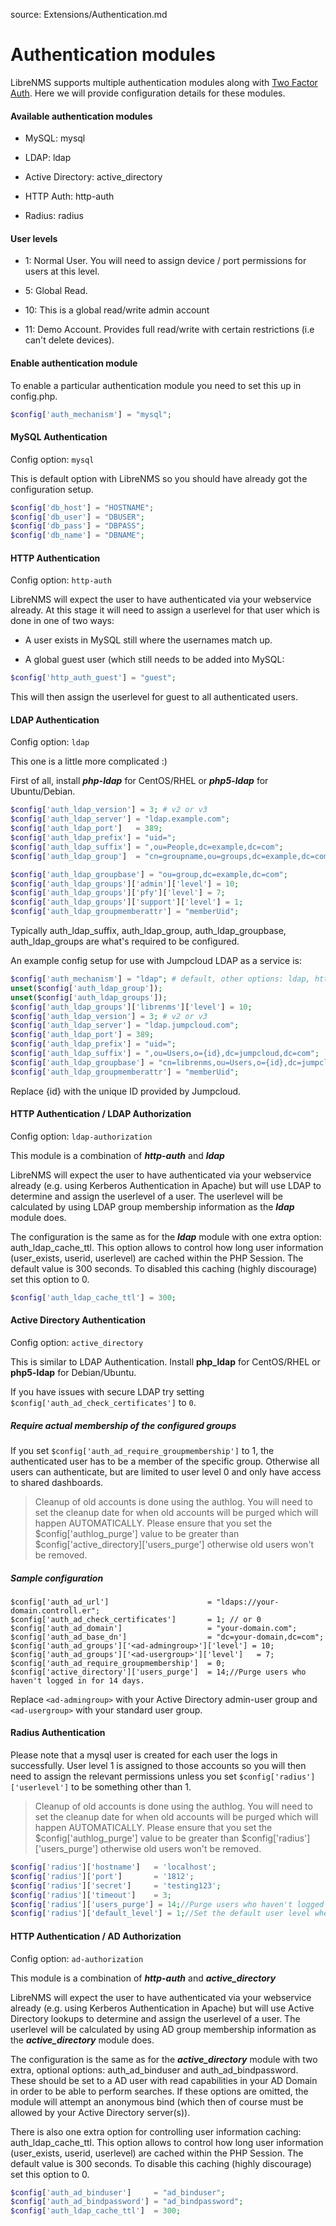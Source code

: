 source: Extensions/Authentication.md
# Authentication modules

LibreNMS supports multiple authentication modules along with [Two Factor Auth](http://docs.librenms.org/Extensions/Two-Factor-Auth/).
Here we will provide configuration details for these modules.

#### Available authentication modules

- MySQL: mysql

- LDAP: ldap

- Active Directory: active_directory

- HTTP Auth: http-auth

- Radius: radius

#### User levels

- 1: Normal User. You will need to assign device / port permissions for users at this level.

- 5: Global Read.

- 10: This is a global read/write admin account

- 11: Demo Account. Provides full read/write with certain restrictions (i.e can't delete devices).

#### Enable authentication module

To enable a particular authentication module you need to set this up in config.php.

```php
$config['auth_mechanism'] = "mysql";
```

#### MySQL Authentication

Config option: `mysql`

This is default option with LibreNMS so you should have already got the configuration setup.

```php
$config['db_host'] = "HOSTNAME";
$config['db_user'] = "DBUSER";
$config['db_pass'] = "DBPASS";
$config['db_name'] = "DBNAME";
```

#### HTTP Authentication

Config option: `http-auth`

LibreNMS will expect the user to have authenticated via your webservice already. At this stage it will need to assign a
userlevel for that user which is done in one of two ways:

- A user exists in MySQL still where the usernames match up.

- A global guest user (which still needs to be added into MySQL:
```php
$config['http_auth_guest'] = "guest";
```
This will then assign the userlevel for guest to all authenticated users.

#### LDAP Authentication

Config option: `ldap`

This one is a little more complicated :)

First of all, install ___php-ldap___ for CentOS/RHEL or ___php5-ldap___ for Ubuntu/Debian.

```php
$config['auth_ldap_version'] = 3; # v2 or v3
$config['auth_ldap_server'] = "ldap.example.com";
$config['auth_ldap_port']   = 389;
$config['auth_ldap_prefix'] = "uid=";
$config['auth_ldap_suffix'] = ",ou=People,dc=example,dc=com";
$config['auth_ldap_group']  = "cn=groupname,ou=groups,dc=example,dc=com";

$config['auth_ldap_groupbase'] = "ou=group,dc=example,dc=com";
$config['auth_ldap_groups']['admin']['level'] = 10;
$config['auth_ldap_groups']['pfy']['level'] = 7;
$config['auth_ldap_groups']['support']['level'] = 1;
$config['auth_ldap_groupmemberattr'] = "memberUid";
```

Typically auth_ldap_suffix, auth_ldap_group, auth_ldap_groupbase, auth_ldap_groups are what's required to be configured.

An example config setup for use with Jumpcloud LDAP as a service is:

```php
$config['auth_mechanism'] = "ldap"; # default, other options: ldap, http-auth
unset($config['auth_ldap_group']);
unset($config['auth_ldap_groups']);
$config['auth_ldap_groups']['librenms']['level'] = 10;
$config['auth_ldap_version'] = 3; # v2 or v3
$config['auth_ldap_server'] = "ldap.jumpcloud.com";
$config['auth_ldap_port'] = 389;
$config['auth_ldap_prefix'] = "uid=";
$config['auth_ldap_suffix'] = ",ou=Users,o={id},dc=jumpcloud,dc=com";
$config['auth_ldap_groupbase'] = "cn=librenms,ou=Users,o={id},dc=jumpcloud,dc=com";
$config['auth_ldap_groupmemberattr'] = "memberUid";
```

Replace {id} with the unique ID provided by Jumpcloud.

#### HTTP Authentication / LDAP Authorization

Config option: `ldap-authorization`

This module is a combination of ___http-auth___ and ___ldap___

LibreNMS will expect the user to have authenticated via your webservice already (e.g. using Kerberos Authentication in Apache) but will use LDAP to determine and assign the userlevel of a user.
The userlevel will be calculated by using LDAP group membership information as the ___ldap___ module does.

The configuration is the same as for the ___ldap___ module with one extra option: auth_ldap_cache_ttl.
This option allows to control how long user information (user_exists, userid, userlevel) are cached within the PHP Session.
The default value is 300 seconds.
To disabled this caching (highly discourage) set this option to 0.

```php
$config['auth_ldap_cache_ttl'] = 300;
```

#### Active Directory Authentication

Config option: `active_directory`

This is similar to LDAP Authentication. Install __php_ldap__ for CentOS/RHEL or __php5-ldap__ for Debian/Ubuntu.

If you have issues with secure LDAP try setting `$config['auth_ad_check_certificates']` to `0`.

##### Require actual membership of the configured groups

If you set ```$config['auth_ad_require_groupmembership']``` to 1, the authenticated user has to be a member of the specific group. Otherwise all users can authenticate, but are limited to user level 0 and only have access to shared dashboards.

> Cleanup of old accounts is done using the authlog. You will need to set the cleanup date for when old accounts will be purged which will happen AUTOMATICALLY.
> Please ensure that you set the $config['authlog_purge'] value to be greater than $config['active_directory]['users_purge'] otherwise old users won't be removed.


##### Sample configuration

```
$config['auth_ad_url']                      = "ldaps://your-domain.controll.er";
$config['auth_ad_check_certificates']       = 1; // or 0
$config['auth_ad_domain']                   = "your-domain.com";
$config['auth_ad_base_dn']                  = "dc=your-domain,dc=com";
$config['auth_ad_groups']['<ad-admingroup>']['level'] = 10;
$config['auth_ad_groups']['<ad-usergroup>']['level']   = 7;
$config['auth_ad_require_groupmembership']  = 0;
$config['active_directory']['users_purge']  = 14;//Purge users who haven't logged in for 14 days.
```

Replace `<ad-admingroup>` with your Active Directory admin-user group and `<ad-usergroup>` with your standard user group.

#### Radius Authentication

Please note that a mysql user is created for each user the logs in successfully. User level 1 is assigned to those accounts so you will then need to assign the relevant permissions unless you set `$config['radius']['userlevel']` to be something other than 1.

> Cleanup of old accounts is done using the authlog. You will need to set the cleanup date for when old accounts will be purged which will happen AUTOMATICALLY.
> Please ensure that you set the $config['authlog_purge'] value to be greater than $config['radius']['users_purge'] otherwise old users won't be removed.

```php
$config['radius']['hostname']   = 'localhost';
$config['radius']['port']       = '1812';
$config['radius']['secret']     = 'testing123';
$config['radius']['timeout']    = 3;
$config['radius']['users_purge'] = 14;//Purge users who haven't logged in for 14 days.
$config['radius']['default_level'] = 1;//Set the default user level when automatically creating a user.
```

#### HTTP Authentication / AD Authorization

Config option: `ad-authorization`

This module is a combination of ___http-auth___ and ___active_directory___

LibreNMS will expect the user to have authenticated via your webservice already (e.g. using Kerberos Authentication in Apache) but will use Active Directory lookups to determine and assign the userlevel of a user.
The userlevel will be calculated by using AD group membership information as the ___active_directory___ module does.

The configuration is the same as for the ___active_directory___ module with two extra, optional options: auth_ad_binduser and auth_ad_bindpassword.
These should be set to a AD user with read capabilities in your AD Domain in order to be able to perform searches. 
If these options are omitted, the module will attempt an anonymous bind (which then of course must be allowed by your Active Directory server(s)).

There is also one extra option for controlling user information caching: auth_ldap_cache_ttl.
This option allows to control how long user information (user_exists, userid, userlevel) are cached within the PHP Session.
The default value is 300 seconds.
To disable this caching (highly discourage) set this option to 0.

```php
$config['auth_ad_binduser']     = "ad_binduser";
$config['auth_ad_bindpassword'] = "ad_bindpassword";
$config['auth_ldap_cache_ttl']  = 300;
```
